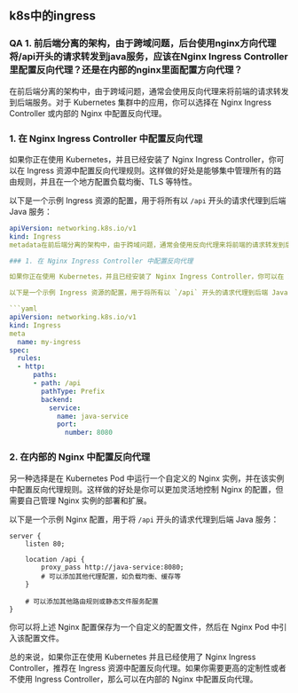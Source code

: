## k8s中的ingress

### QA 1. 前后端分离的架构，由于跨域问题，后台使用nginx方向代理将/api开头的请求转发到java服务，应该在Nginx Ingress Controller 里配置反向代理？还是在内部的nginx里面配置方向代理？

在前后端分离的架构中，由于跨域问题，通常会使用反向代理来将前端的请求转发到后端服务。对于 Kubernetes 集群中的应用，你可以选择在 Nginx Ingress Controller 或内部的 Nginx 中配置反向代理。

### 1. 在 Nginx Ingress Controller 中配置反向代理

如果你正在使用 Kubernetes，并且已经安装了 Nginx Ingress Controller，你可以在 Ingress 资源中配置反向代理规则。这样做的好处是能够集中管理所有的路由规则，并且在一个地方配置负载均衡、TLS 等特性。

以下是一个示例 Ingress 资源的配置，用于将所有以 `/api` 开头的请求代理到后端 Java 服务：

````yaml
apiVersion: networking.k8s.io/v1
kind: Ingress
metadata在前后端分离的架构中，由于跨域问题，通常会使用反向代理来将前端的请求转发到后端服务。对于 Kubernetes 集群中的应用，你可以选择在 Nginx Ingress Controller 或内部的 Nginx 中配置反向代理。

### 1. 在 Nginx Ingress Controller 中配置反向代理

如果你正在使用 Kubernetes，并且已经安装了 Nginx Ingress Controller，你可以在 Ingress 资源中配置反向代理规则。这样做的好处是能够集中管理所有的路由规则，并且在一个地方配置负载均衡、TLS 等特性。

以下是一个示例 Ingress 资源的配置，用于将所有以 `/api` 开头的请求代理到后端 Java 服务：

```yaml
apiVersion: networking.k8s.io/v1
kind: Ingress
meta
  name: my-ingress
spec:
  rules:
  - http:
      paths:
      - path: /api
        pathType: Prefix
        backend:
          service:
            name: java-service
            port:
              number: 8080
````

### 2. 在内部的 Nginx 中配置反向代理

另一种选择是在 Kubernetes Pod 中运行一个自定义的 Nginx 实例，并在该实例中配置反向代理规则。这样做的好处是你可以更加灵活地控制 Nginx 的配置，但需要自己管理 Nginx 实例的部署和扩展。

以下是一个示例 Nginx 配置，用于将 `/api` 开头的请求代理到后端 Java 服务：

```nginx
server {
    listen 80;

    location /api {
        proxy_pass http://java-service:8080;
        # 可以添加其他代理配置，如负载均衡、缓存等
    }

    # 可以添加其他路由规则或静态文件服务配置
}
```

你可以将上述 Nginx 配置保存为一个自定义的配置文件，然后在 Nginx Pod 中引入该配置文件。

总的来说，如果你正在使用 Kubernetes 并且已经使用了 Nginx Ingress Controller，推荐在 Ingress 资源中配置反向代理。如果你需要更高的定制性或者不使用 Ingress Controller，那么可以在内部的 Nginx 中配置反向代理。
